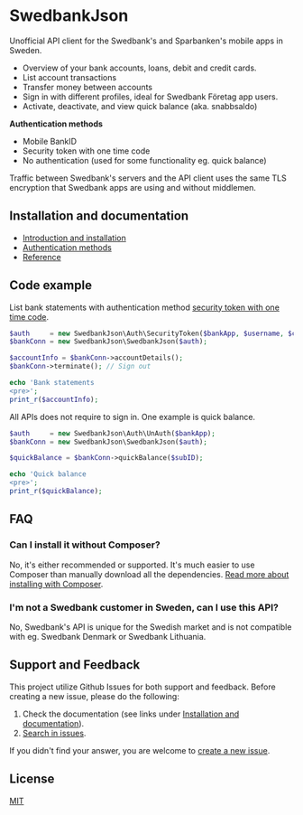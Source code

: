# SwedbankJson

Unofficial API client for the Swedbank's and Sparbanken's mobile apps in Sweden.

* Overview of your bank accounts, loans, debit and credit cards.
* List account transactions
* Transfer money between accounts
* Sign in with different profiles, ideal for Swedbank Företag app users.
* Activate, deactivate, and view quick balance (aka. snabbsaldo)

**Authentication methods**

* Mobile BankID
* Security token with one time code
* No authentication (used for some functionality eg. quick balance)

Traffic between Swedbank's servers and the API client uses the same TLS encryption that Swedbank apps are using and without middlemen.

## Installation and documentation

* [Introduction and installation](INSTALL.md)
* [Authentication methods](docs/authentication.md)
* [Reference](docs/reference.md)

## Code example
List bank statements with authentication method [security token with one time code](docs/authentication.md#security-token-with-one-time-code).

```php
$auth     = new SwedbankJson\Auth\SecurityToken($bankApp, $username, $challengeResponse);
$bankConn = new SwedbankJson\SwedbankJson($auth);

$accountInfo = $bankConn->accountDetails();
$bankConn->terminate(); // Sign out

echo 'Bank statements
<pre>';
print_r($accountInfo);
```

All APIs does not require to sign in. One example is quick balance.

```php
$auth     = new SwedbankJson\Auth\UnAuth($bankApp);
$bankConn = new SwedbankJson\SwedbankJson($auth);

$quickBalance = $bankConn->quickBalance($subID);

echo 'Quick balance
<pre>';
print_r($quickBalance);
```

## FAQ

### Can I install it without Composer?
No, it's either recommended or supported. It's much easier to use Composer than manually download all the dependencies. [Read more about installing with Composer](docs/composer.md).

### I'm not a Swedbank customer in Sweden, can I use this API?
No, Swedbank's API is unique for the Swedish market and is not compatible with eg. Swedbank Denmark or Swedbank Lithuania.

## Support and Feedback
This project utilize Github Issues for both support and feedback. Before creating a new issue, please do the following:

1. Check the documentation (see links under [Installation and documentation](#installation-and-documentation)).
1. [Search in issues](https://github.com/walle89/SwedbankJson/issues).

If you didn't find your answer, you are welcome to [create a new issue](https://github.com/walle89/SwedbankJson/issues).

## License
[MIT](LICENSE)

[INSTALL.md]: INSTALL.md